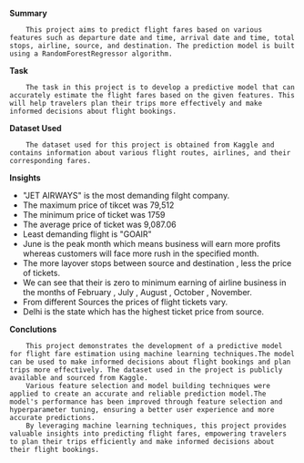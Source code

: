 **Summary** 

        This project aims to predict flight fares based on various features such as departure date and time, arrival date and time, total stops, airline, source, and destination. The prediction model is built using a RandomForestRegressor algorithm.

**Task**

        The task in this project is to develop a predictive model that can accurately estimate the flight fares based on the given features. This will help travelers plan their trips more effectively and make informed decisions about flight bookings.

**Dataset Used** 

        The dataset used for this project is obtained from Kaggle and contains information about various flight routes, airlines, and their corresponding fares. 

**Insights**

* "JET AIRWAYS" is the most demanding filght company.
* The maximum price of tikcet was 79,512
* The minimum price of ticket was 1759
* The average price of ticket was 9,087.06
* Least demanding flight is "GOAIR"
* June is the peak month which means business will earn more profits whereas customers will face more rush in the specified month.
* The more layover stops between source and destination , less the price of tickets.
* We can see that their is zero to minimum earning of airline business in the months of February , July , August , October , November.
* From different Sources the prices of flight tickets vary.
* Delhi is the state which has the highest ticket price from source.

**Conclutions**

        This project demonstrates the development of a predictive model for flight fare estimation using machine learning techniques.The model can be used to make informed decisions about flight bookings and plan trips more effectively. The dataset used in the project is publicly available and sourced from Kaggle.
        Various feature selection and model building techniques were applied to create an accurate and reliable prediction model.The model's performance has been improved through feature selection and hyperparameter tuning, ensuring a better user experience and more accurate predictions.
        By leveraging machine learning techniques, this project provides valuable insights into predicting flight fares, empowering travelers to plan their trips efficiently and make informed decisions about their flight bookings.

